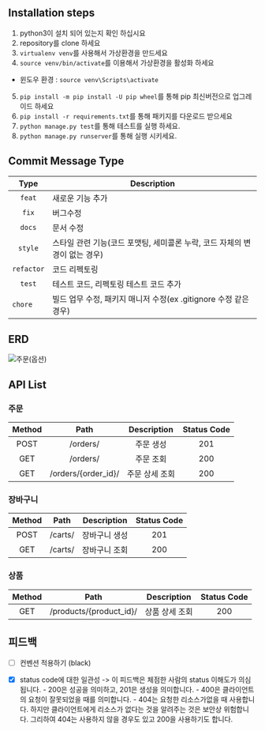 ## Installation steps

1. python3이 설치 되어 있는지 확인 하십시요
2. repository를 clone 하세요
3. `virtualenv venv`를 사용해서 가상환경을 만드세요
4. `source venv/bin/activate`를 이용해서 가상환경을 활성화 하세요

- 윈도우 환경 : `source venv\Scripts\activate`

5. `pip install -m pip install -U pip wheel`를 통해 pip 최신버전으로 업그레이드 하세요
6. `pip install -r requirements.txt`를 통해 패키지를 다운로드 받으세요
7. `python manage.py test`를 통해 테스트를 실행 하세요.
8. `python manage.py runserver`를 통해 실행 시키세요.

## Commit Message Type

|    Type    | Description                                                                |
| :--------: | -------------------------------------------------------------------------- |
|   `feat`   | 새로운 기능 추가                                                           |
|   `fix`    | 버그수정                                                                   |
|   `docs`   | 문서 수정                                                                  |
|  `style`   | 스타일 관련 기능(코드 포맷팅, 세미콜론 누락, 코드 자체의 변경이 없는 경우) |
| `refactor` | 코드 리펙토링                                                              |
|   `test`   | 테스트 코드, 리펙토링 테스트 코드 추가                                     |
| `chore   ` | 빌드 업무 수정, 패키지 매니저 수정(ex .gitignore 수정 같은 경우)           |

## ERD

![주문(옵션)](https://user-images.githubusercontent.com/22442843/212725276-e0801e9b-6605-4b18-b1d7-3e85e3054bd9.png)

## API List

### 주문

| Method |        Path         |  Description   | Status Code |
| :----: | :-----------------: | :------------: | :---------: | 
|  POST  |      /orders/       |   주문 생성    |   201      | 
|  GET   |      /orders/       |   주문 조회    |   200      | 
|  GET   | /orders/{order_id}/ | 주문 상세 조회 |  200      | 

### 장바구니

| Method |  Path   |  Description  | Status Code |
| :----: | :-----: | :-----------: |:---------: |
|  POST  | /carts/ | 장바구니 생성 | 201      |
|  GET   | /carts/ | 장바구니 조회 | 200      |

### 상품

| Method |          Path           |  Description   | Status Code |
| :----: | :---------------------: | :------------: |:---------: |
|  GET   | /products/{product_id}/ | 상품 상세 조회 | 200      |

## 피드백

- [ ] 컨벤션 적용하기 (black)
- [x] status code에 대한 일관성 -> 이 피드백은 체점한 사람의 status 이해도가 의심 됩니다.
       - 200은 성공을 의미하고, 201은 생성을 의미합니다. 
       - 400은 클라이언트의 요청이 잘못되었을 때를 의미합니다.
       - 404는 요청한 리소스가없을 때 사용합니다. 하지만 클라이언트에게 리소스가 없다는 것을 알려주는 것은 보안상 위험합니다. 그리하여 404는 사용하지 않을 경우도 있고 200을 사용하기도 합니다.

    